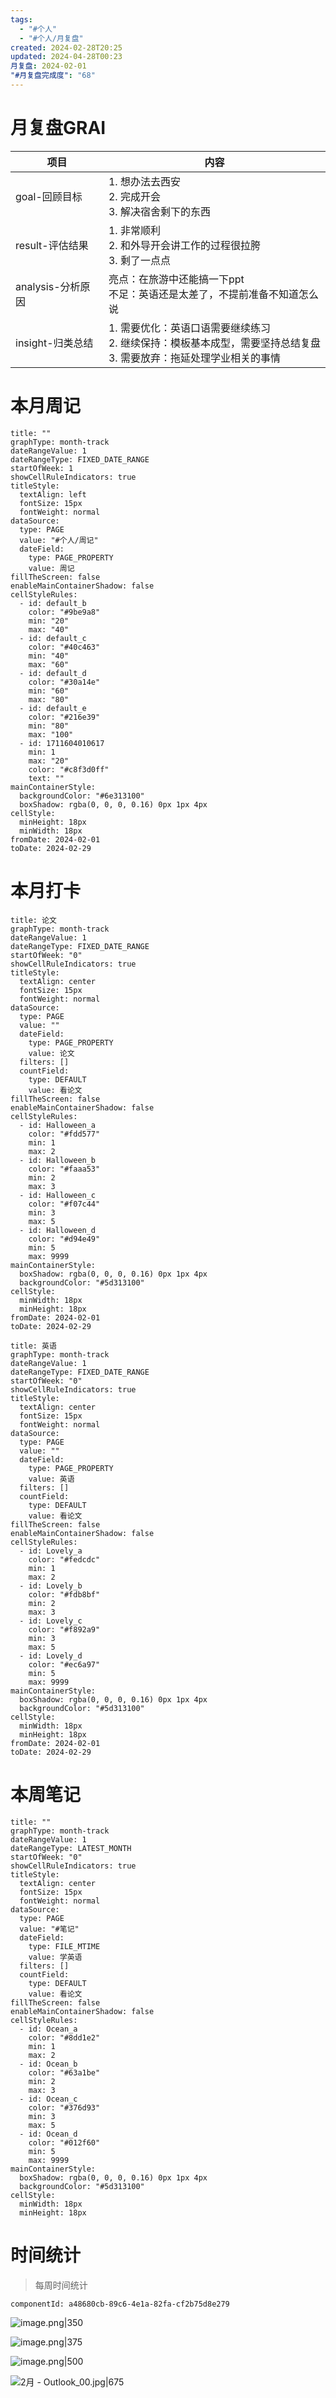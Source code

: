 ```yaml
---
tags:
  - "#个人"
  - "#个人/月复盘"
created: 2024-02-28T20:25
updated: 2024-04-28T00:23
月复盘: 2024-02-01
"#月复盘完成度": "68"
---
```

# 月复盘GRAI

| 项目            | 内容                                                                    |
| ------------- | --------------------------------------------------------------------- |
| goal-回顾目标     | 1.  想办法去西安<br>2. 完成开会<br>3. 解决宿舍剩下的东西                                 |
| result-评估结果   | 1. 非常顺利  <br>2. 和外导开会讲工作的过程很拉胯<br>3. 剩了一点点                            |
| analysis-分析原因 | 亮点：在旅游中还能搞一下ppt<br>不足：英语还是太差了，不提前准备不知道怎么说                             |
| insight-归类总结  | 1.  需要优化：英语口语需要继续练习<br>2. 继续保持：模板基本成型，需要坚持总结复盘<br>3. 需要放弃：拖延处理学业相关的事情 |

# 本月周记
```contributionGraph
title: ""
graphType: month-track
dateRangeValue: 1
dateRangeType: FIXED_DATE_RANGE
startOfWeek: 1
showCellRuleIndicators: true
titleStyle:
  textAlign: left
  fontSize: 15px
  fontWeight: normal
dataSource:
  type: PAGE
  value: "#个人/周记"
  dateField:
    type: PAGE_PROPERTY
    value: 周记
fillTheScreen: false
enableMainContainerShadow: false
cellStyleRules:
  - id: default_b
    color: "#9be9a8"
    min: "20"
    max: "40"
  - id: default_c
    color: "#40c463"
    min: "40"
    max: "60"
  - id: default_d
    color: "#30a14e"
    min: "60"
    max: "80"
  - id: default_e
    color: "#216e39"
    min: "80"
    max: "100"
  - id: 1711604010617
    min: 1
    max: "20"
    color: "#c8f3d0ff"
    text: ""
mainContainerStyle:
  backgroundColor: "#6e313100"
  boxShadow: rgba(0, 0, 0, 0.16) 0px 1px 4px
cellStyle:
  minHeight: 18px
  minWidth: 18px
fromDate: 2024-02-01
toDate: 2024-02-29

```

# 本月打卡
```contributionGraph
title: 论文
graphType: month-track
dateRangeValue: 1
dateRangeType: FIXED_DATE_RANGE
startOfWeek: "0"
showCellRuleIndicators: true
titleStyle:
  textAlign: center
  fontSize: 15px
  fontWeight: normal
dataSource:
  type: PAGE
  value: ""
  dateField:
    type: PAGE_PROPERTY
    value: 论文
  filters: []
  countField:
    type: DEFAULT
    value: 看论文
fillTheScreen: false
enableMainContainerShadow: false
cellStyleRules:
  - id: Halloween_a
    color: "#fdd577"
    min: 1
    max: 2
  - id: Halloween_b
    color: "#faaa53"
    min: 2
    max: 3
  - id: Halloween_c
    color: "#f07c44"
    min: 3
    max: 5
  - id: Halloween_d
    color: "#d94e49"
    min: 5
    max: 9999
mainContainerStyle:
  boxShadow: rgba(0, 0, 0, 0.16) 0px 1px 4px
  backgroundColor: "#5d313100"
cellStyle:
  minWidth: 18px
  minHeight: 18px
fromDate: 2024-02-01
toDate: 2024-02-29

```
```contributionGraph
title: 英语
graphType: month-track
dateRangeValue: 1
dateRangeType: FIXED_DATE_RANGE
startOfWeek: "0"
showCellRuleIndicators: true
titleStyle:
  textAlign: center
  fontSize: 15px
  fontWeight: normal
dataSource:
  type: PAGE
  value: ""
  dateField:
    type: PAGE_PROPERTY
    value: 英语
  filters: []
  countField:
    type: DEFAULT
    value: 看论文
fillTheScreen: false
enableMainContainerShadow: false
cellStyleRules:
  - id: Lovely_a
    color: "#fedcdc"
    min: 1
    max: 2
  - id: Lovely_b
    color: "#fdb8bf"
    min: 2
    max: 3
  - id: Lovely_c
    color: "#f892a9"
    min: 3
    max: 5
  - id: Lovely_d
    color: "#ec6a97"
    min: 5
    max: 9999
mainContainerStyle:
  boxShadow: rgba(0, 0, 0, 0.16) 0px 1px 4px
  backgroundColor: "#5d313100"
cellStyle:
  minWidth: 18px
  minHeight: 18px
fromDate: 2024-02-01
toDate: 2024-02-29

```
# 本周笔记
```contributionGraph
title: ""
graphType: month-track
dateRangeValue: 1
dateRangeType: LATEST_MONTH
startOfWeek: "0"
showCellRuleIndicators: true
titleStyle:
  textAlign: center
  fontSize: 15px
  fontWeight: normal
dataSource:
  type: PAGE
  value: "#笔记"
  dateField:
    type: FILE_MTIME
    value: 学英语
  filters: []
  countField:
    type: DEFAULT
    value: 看论文
fillTheScreen: false
enableMainContainerShadow: false
cellStyleRules:
  - id: Ocean_a
    color: "#8dd1e2"
    min: 1
    max: 2
  - id: Ocean_b
    color: "#63a1be"
    min: 2
    max: 3
  - id: Ocean_c
    color: "#376d93"
    min: 3
    max: 5
  - id: Ocean_d
    color: "#012f60"
    min: 5
    max: 9999
mainContainerStyle:
  boxShadow: rgba(0, 0, 0, 0.16) 0px 1px 4px
  backgroundColor: "#5d313100"
cellStyle:
  minWidth: 18px
  minHeight: 18px

```

# 时间统计
> 每周时间统计
> 
```components
componentId: a48680cb-89c6-4e1a-82fa-cf2b75d8e279

```


![image.png|350](https://gcore.jsdelivr.net/gh/wsm6636/pic/202403082127065.png)

![image.png|375](https://gcore.jsdelivr.net/gh/wsm6636/pic/202403082158796.png)


![image.png|500](https://gcore.jsdelivr.net/gh/wsm6636/pic/202403082127955.png)



![2月 - Outlook_00.jpg|675](https://gcore.jsdelivr.net/gh/wsm6636/pic/202403082126809.jpg)
